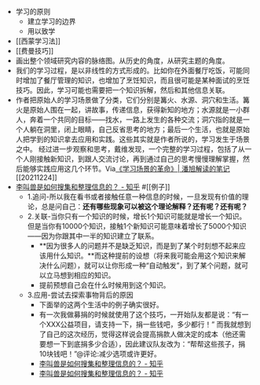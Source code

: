 - 学习的原则
    - 建立学习的边界
    - 用以致学
- [[西蒙学习法]]
- [[费曼技巧]]
- 画出整个领域研究内容的脉络图。从历史的角度，从研究主题的角度。
- 我们的学习过程，是以非线性的方式形成的。比如你在外面餐厅吃饭，可能同时增加了餐厅管理的知识，也增加了烹饪知识，而且很可能是某种面试的烹饪技巧。因此，学习可能也需要把一个知识拆解，然后和其他信息关联。
- 作者把原始人的学习场景做了分类，它们分别是篝火、水源、洞穴和生活。篝火是原始人围在一起，讲故事，传递信息，获得新知的地方；水源就是一小群人，奔着一个共同的目标——找水，一路上发生的各种交流；洞穴指的就是一个人躺在洞里，闭上眼睛，自己反省思考的地方；最后一个生活，也就是原始人把学到的知识拿去应用和实践。这些其实就是作者所说的，学习发生于场景之中。
经过进一步观察和思考，戴维发现，一个完整的学习过程，包括了从一个人刚接触新知识，到跟人交流讨论，再到通过自己的思考慢慢理解掌握，然后能够实践应用这几个环节。Via[《学习场景的革命》| 潘旭解读的笔记](https://app.yinxiang.com/shard/s63/nl/13797828/1dfc7040-02cf-4dd3-a0ab-0c809ed9ddbe/)[[20211224]] 
- [李叫兽是如何搜集和整理信息的？ - 知乎](https://www.zhihu.com/question/31154592/answer/51489241) #[[例子]]
    - 1.追问-所以我在看书或者接触任意一种信息的时候，一旦发现有价值的理论，总是问自己：**还有哪些现象可以被这个理论解释？还有呢？还有呢？**
    - 2.关联-当你只有一个知识的时候，增长1个知识可能就是增长一个知识。但是当你有10000个知识，接触1个新知识可能意味着增长了5000个知识——因为你跟其中一半的知识建立了联系。
        - **因为很多人的问题并不是缺乏知识，而是到了某个时刻想不起来应该用什么知识。**而这种提前的设想（将来我可能会用这个知识来解决什么问题），就可以让你形成一种“自动触发”，到了某个问题，就可以立马想到相应的知识。
        - 提前预想自己会在什么时候用到这个知识。
    - 3.应用-尝试去探索事物背后的原因
        - 下面举的这两个生活中的例子确实很好。
        - 有一次我做募捐的时候就使用了这个技巧，一开始队友都是说：“有一个XXX公益项目，请支持一下，捐一些钱吧，多少都行！” 而我就想到了自己的这次经历，觉得这样说会提高捐款人做决定的成本（他还需要想一下到底捐多少合适），因此建议队友改为：“帮帮这些孩子，捐10块钱吧！”@评论:减少选项或许更好。
        - [李叫兽是如何搜集和整理信息的？ - 知乎](https://www.diigo.com/outliner/diigo_items/1032604/12128769/629846137)
        - [李叫兽是如何搜集和整理信息的？ - 知乎](https://www.diigo.com/outliner/diigo_items/1032604/12128769/629846078)
